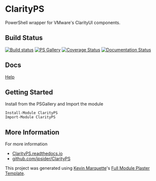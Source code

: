 # ClarityPS

PowerShell wrapper for VMware's ClarityUI components.

## Build Status  

[![Build status](https://ci.appveyor.com/api/projects/status/github/jpsider/ClarityPS?branch=master&svg=true)](https://ci.appveyor.com/project/JustinSider/ClarityPS)
[![PS Gallery](https://img.shields.io/badge/install-PS%20Gallery-blue.svg)](https://www.powershellgallery.com/packages/ClarityPS/)
[![Coverage Status](https://coveralls.io/repos/github/jpsider/ClarityPS/badge.svg?branch=master)](https://coveralls.io/github/jpsider/ClarityPS?branch=master)
[![Documentation Status](https://img.shields.io/badge/docs-latest-brightgreen.svg?style=flat)](http://ClarityPS.readthedocs.io/en/latest/?badge=latest)

## Docs  

[Help](http://ClarityPS.readthedocs.io/en/latest/?badge=latest)

## Getting Started

Install from the PSGallery and Import the module

    Install-Module ClarityPS
    Import-Module ClarityPS


## More Information

For more information

* [ClarityPS.readthedocs.io](http://ClarityPS.readthedocs.io)
* [github.com/jpsider/ClarityPS](https://github.com/jpsider/ClarityPS)


This project was generated using [Kevin Marquette](http://kevinmarquette.github.io)'s [Full Module Plaster Template](https://github.com/KevinMarquette/PlasterTemplates/tree/master/FullModuleTemplate).
